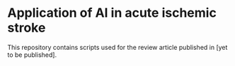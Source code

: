 # Application of AI in acute ischemic stroke

This repository contains scripts used for the review article published in [yet to be published].

